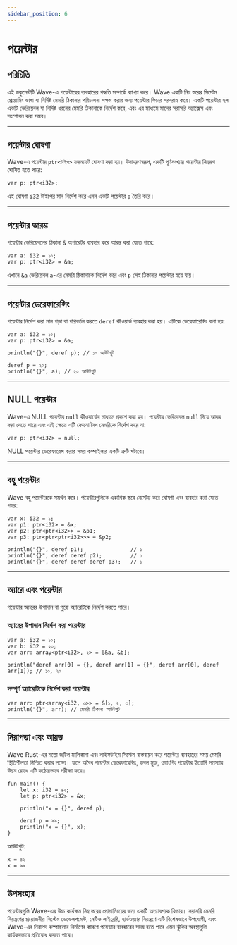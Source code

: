 ```yaml
---
sidebar_position: 6
---
```


# পয়েন্টার

## পরিচিতি

এই ডকুমেন্টটি Wave-এ পয়েন্টারের ব্যবহারের পদ্ধতি সম্পর্কে ব্যাখ্যা করে।
Wave একটি নিম্ন স্তরের সিস্টেম প্রোগ্রামিং ভাষা যা নির্দিষ্ট মেমরি ঠিকানার পরিচালনা সক্ষম করার জন্য পয়েন্টার ফিচার সরবরাহ করে।
একটি পয়েন্টার হল একটি ভেরিয়েবল যা নির্দিষ্ট ধরনের মেমরি ঠিকানাকে নির্দেশ করে, এবং এর মাধ্যমে মানের সরাসরি অ্যাক্সেস এবং সংশোধন করা সম্ভব।

---

## পয়েন্টার ঘোষণা

Wave-এ পয়েন্টার `ptr<টাইপ>` ফরম্যাটে ঘোষণা করা হয়। উদাহরণস্বরূপ, একটি পূর্ণসংখ্যার পয়েন্টার নিম্নরূপ ঘোষিত হতে পারে:

```wave
var p: ptr<i32>;
```

এই ঘোষণা `i32` টাইপের মান নির্দেশ করে এমন একটি পয়েন্টার `p` তৈরি করে।

---

## পয়েন্টার আরম্ভ

পয়েন্টার ভেরিয়েবলের ঠিকানা `&` অপারেটর ব্যবহার করে আরম্ভ করা যেতে পারে:

```wave
var a: i32 = ১০;
var p: ptr<i32> = &a;
```

এখানে `&a` ভেরিয়েবল `a`-এর মেমরি ঠিকানাকে নির্দেশ করে এবং `p` সেই ঠিকানার পয়েন্টার হয়ে যায়।

---

## পয়েন্টার ডেরেফারেন্সিং

পয়েন্টার নির্দেশ করা মান পড়া বা পরিবর্তন করতে `deref` কীওয়ার্ড ব্যবহার করা হয়। এটিকে ডেরেফারেন্সিং বলা হয়:

```wave
var a: i32 = ১০;
var p: ptr<i32> = &a;

println("{}", deref p); // ১০ আউটপুট

deref p = ২০;
println("{}", a); // ২০ আউটপুট
```

---

## NULL পয়েন্টার

Wave-এ NULL পয়েন্টার `null` কীওয়ার্ডের মাধ্যমে প্রকাশ করা হয়।
পয়েন্টার ভেরিয়েবল `null` দিয়ে আরম্ভ করা যেতে পারে এবং এই ক্ষেত্রে এটি কোনো বৈধ মেমরিকে নির্দেশ করে না:

```wave
var p: ptr<i32> = null;
```

NULL পয়েন্টার ডেরেফারেন্স করার সময় কম্পাইলার একটি ত্রুটি ঘটাবে।

---

## বহু পয়েন্টার

Wave বহু পয়েন্টারকে সমর্থন করে। পয়েন্টারগুলিকে একাধিক স্তরে নেস্টেড করে ঘোষণা এবং ব্যবহার করা যেতে পারে:

```wave
var x: i32 = ১;
var p1: ptr<i32> = &x;
var p2: ptr<ptr<i32>> = &p1;
var p3: ptr<ptr<ptr<i32>>> = &p2;

println("{}", deref p1);               // ১
println("{}", deref deref p2);         // ১
println("{}", deref deref deref p3);   // ১
```

---

## অ্যারে এবং পয়েন্টার

পয়েন্টার অ্যারের উপাদান বা পুরো অ্যারেটিকে নির্দেশ করতে পারে।

### অ্যারের উপাদান নির্দেশ করা পয়েন্টার

```wave
var a: i32 = ১০;
var b: i32 = ২০;
var arr: array<ptr<i32>, ২> = [&a, &b];

println("deref arr[0] = {}, deref arr[1] = {}", deref arr[0], deref arr[1]); // ১০, ২০
```

### সম্পূর্ণ অ্যারেটিকে নির্দেশ করা পয়েন্টার

```wave
var arr: ptr<array<i32, ৩>> = &[১, ২, ৩];
println("{}", arr); // মেমরি ঠিকানা আউটপুট
```

---

## নিরাপত্তা এবং আয়ত্ত

Wave Rust-এর মতো জটিল মালিকানা এবং লাইফটাইম সিস্টেম বাস্তবায়ন করে পয়েন্টার ব্যবহারের সময় মেমরি স্থিতিশীলতা নিশ্চিত করার লক্ষ্যে।
ফলে অবৈধ পয়েন্টার ডেরেফারেন্সিং, ডবল মুক্ত, ওয়াংগিং পয়েন্টার ইত্যাদি সমস্যার উদ্ভব রোধে এটি কঠোরভাবে পরীক্ষা করে।

```wave
fun main() {
    let x: i32 = ৪২;
    let p: ptr<i32> = &x;
    
    println("x = {}", deref p);
    
    deref p = ৯৯;
    println("x = {}", x);
}
```

আউটপুট:

```text
x = ৪২
x = ৯৯
```

---

## উপসংহার

পয়েন্টারগুলি Wave-এর উচ্চ কার্যক্ষম নিম্ন স্তরের প্রোগ্রামিংয়ের জন্য একটি অত্যাবশ্যক ফিচার।
সরাসরি মেমরি নিয়ন্ত্রণের প্রয়োজনীয় সিস্টেম ডেভেলপমেন্ট, নেটিভ লাইব্রেরি, হার্ডওয়্যার নিয়ন্ত্রণে এটি বিশেষভাবে উপযোগী, এবং
Wave-এর নিরাপদ কম্পাইলার নির্মাণের কারণে পয়েন্টার ব্যবহারের সময় হতে পারে এমন ঝুঁকির অবস্থাগুলি কার্যকরভাবে প্রতিরোধ করতে পারে।